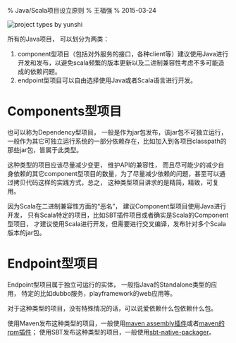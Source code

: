 % Java/Scala项目设立原则
% 王福强
% 2015-03-24

![project types by yunshi](images/component-vs-endpoint.png)

所有的Java项目， 可以划分为两类：

1. component型项目（包括对外服务的接口，各种client等）建议使用Java进行开发和发布，以避免scala频繁的版本更新以及二进制兼容性考虑不多可能造成的依赖问题。
2. endpoint型项目可以自由选择使用Java或者Scala语言进行开发。


# Components型项目

也可以称为Dependency型项目， 一般是作为jar包发布，该jar包不可独立运行，一般作为其它可独立运行系统的一部分依赖存在，比如加入到各项目classpath的那些jar包，皆属于此类型。

这种类型的项目应该尽量减少变更， 维护API的兼容性， 而且尽可能少的减少自身依赖的其它component型项目的数量，为了尽量减少依赖的问题，甚至可以通过拷贝代码这样的实践方式，总之， 这种类型项目讲求的是精简，精致，可复用。

因为Scala在二进制兼容性方面的“恶名”， 建议Component型项目使用Java进行开发， 只有Scala特定的项目，比如SBT插件项目或者确实是Scala的Component型项目， 才建议使用Scala进行开发，但需要进行交叉编译，发布针对多个Scala版本的jar包。 

# Endpoint型项目

Endpoint型项目属于独立可运行的实体， 一般指Java的Standalone类型的应用， 特定的比如dubbo服务，playframework的web应用等。

对于这种类型的项目，没有特殊情况的话，可以说爱依赖什么包依赖什么包。

使用Maven发布这种类型的项目，一般使用[maven assembly插件](http://maven.apache.org/plugins/maven-assembly-plugin/)或者[maven的rpm插件](http://mojo.codehaus.org/rpm-maven-plugin/)； 使用SBT发布这种类型的项目，一般使用[sbt-native-packager](https://github.com/sbt/sbt-native-packager)。

